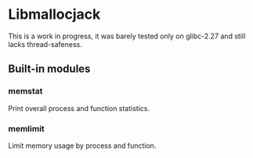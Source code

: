 Libmallocjack
=============

This is a work in progress, it was barely tested only on glibc-2.27 and
still lacks thread-safeness.

Built-in modules
----------------

### memstat
Print overall process and function statistics.

### memlimit
Limit memory usage by process and function.


